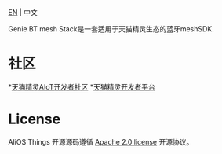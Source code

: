 [EN](./README.md) | 中文

Genie BT mesh Stack是一套适用于天猫精灵生态的蓝牙meshSDK. 

# 社区

*[天猫精灵AIoT开发者社区](https://developer.aliyun.com/group/genieaiot)
*[天猫精灵开发者平台](https://www.aligenie.com/)

# License

  AliOS Things 开源源码遵循 [Apache 2.0 license](LICENSE) 开源协议。
